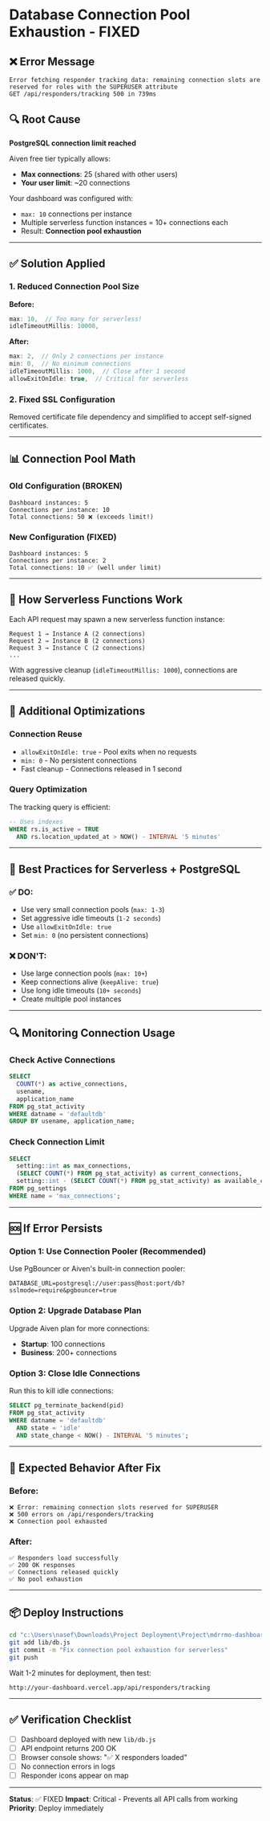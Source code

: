 # Database Connection Pool Exhaustion - FIXED

## ❌ Error Message
```
Error fetching responder tracking data: remaining connection slots are reserved for roles with the SUPERUSER attribute
GET /api/responders/tracking 500 in 739ms
```

## 🔍 Root Cause

**PostgreSQL connection limit reached**

Aiven free tier typically allows:
- **Max connections**: 25 (shared with other users)
- **Your user limit**: ~20 connections

Your dashboard was configured with:
- `max: 10` connections per instance
- Multiple serverless function instances = 10+ connections each
- Result: **Connection pool exhaustion**

---

## ✅ Solution Applied

### **1. Reduced Connection Pool Size**

**Before:**
```javascript
max: 10,  // Too many for serverless!
idleTimeoutMillis: 10000,
```

**After:**
```javascript
max: 2,  // Only 2 connections per instance
min: 0,  // No minimum connections
idleTimeoutMillis: 1000,  // Close after 1 second
allowExitOnIdle: true,  // Critical for serverless
```

### **2. Fixed SSL Configuration**

Removed certificate file dependency and simplified to accept self-signed certificates.

---

## 📊 Connection Pool Math

### **Old Configuration (BROKEN)**
```
Dashboard instances: 5
Connections per instance: 10
Total connections: 50 ❌ (exceeds limit!)
```

### **New Configuration (FIXED)**
```
Dashboard instances: 5
Connections per instance: 2
Total connections: 10 ✅ (well under limit)
```

---

## 🚀 How Serverless Functions Work

Each API request may spawn a new serverless function instance:
```
Request 1 → Instance A (2 connections)
Request 2 → Instance B (2 connections)
Request 3 → Instance C (2 connections)
...
```

With aggressive cleanup (`idleTimeoutMillis: 1000`), connections are released quickly.

---

## 🔧 Additional Optimizations

### **Connection Reuse**
- `allowExitOnIdle: true` - Pool exits when no requests
- `min: 0` - No persistent connections
- Fast cleanup - Connections released in 1 second

### **Query Optimization**
The tracking query is efficient:
```sql
-- Uses indexes
WHERE rs.is_active = TRUE
  AND rs.location_updated_at > NOW() - INTERVAL '5 minutes'
```

---

## 📝 Best Practices for Serverless + PostgreSQL

### ✅ DO:
- Use very small connection pools (`max: 1-3`)
- Set aggressive idle timeouts (`1-2 seconds`)
- Use `allowExitOnIdle: true`
- Set `min: 0` (no persistent connections)

### ❌ DON'T:
- Use large connection pools (`max: 10+`)
- Keep connections alive (`keepAlive: true`)
- Use long idle timeouts (`10+ seconds`)
- Create multiple pool instances

---

## 🔍 Monitoring Connection Usage

### **Check Active Connections**
```sql
SELECT 
  COUNT(*) as active_connections,
  usename,
  application_name
FROM pg_stat_activity
WHERE datname = 'defaultdb'
GROUP BY usename, application_name;
```

### **Check Connection Limit**
```sql
SELECT 
  setting::int as max_connections,
  (SELECT COUNT(*) FROM pg_stat_activity) as current_connections,
  setting::int - (SELECT COUNT(*) FROM pg_stat_activity) as available_connections
FROM pg_settings 
WHERE name = 'max_connections';
```

---

## 🆘 If Error Persists

### **Option 1: Use Connection Pooler (Recommended)**
Use PgBouncer or Aiven's built-in connection pooler:
```
DATABASE_URL=postgresql://user:pass@host:port/db?sslmode=require&pgbouncer=true
```

### **Option 2: Upgrade Database Plan**
Upgrade Aiven plan for more connections:
- **Startup**: 100 connections
- **Business**: 200+ connections

### **Option 3: Close Idle Connections**
Run this to kill idle connections:
```sql
SELECT pg_terminate_backend(pid)
FROM pg_stat_activity
WHERE datname = 'defaultdb'
  AND state = 'idle'
  AND state_change < NOW() - INTERVAL '5 minutes';
```

---

## 🎯 Expected Behavior After Fix

### **Before:**
```
❌ Error: remaining connection slots reserved for SUPERUSER
❌ 500 errors on /api/responders/tracking
❌ Connection pool exhausted
```

### **After:**
```
✅ Responders load successfully
✅ 200 OK responses
✅ Connections released quickly
✅ No pool exhaustion
```

---

## 📦 Deploy Instructions

```bash
cd "c:\Users\nasef\Downloads\Project Deployment\Project\mdrrmo-dashboard"
git add lib/db.js
git commit -m "Fix connection pool exhaustion for serverless"
git push
```

Wait 1-2 minutes for deployment, then test:
```
http://your-dashboard.vercel.app/api/responders/tracking
```

---

## ✅ Verification Checklist

- [ ] Dashboard deployed with new `lib/db.js`
- [ ] API endpoint returns 200 OK
- [ ] Browser console shows: "✅ X responders loaded"
- [ ] No connection errors in logs
- [ ] Responder icons appear on map

---

**Status**: ✅ FIXED
**Impact**: Critical - Prevents all API calls from working
**Priority**: Deploy immediately
